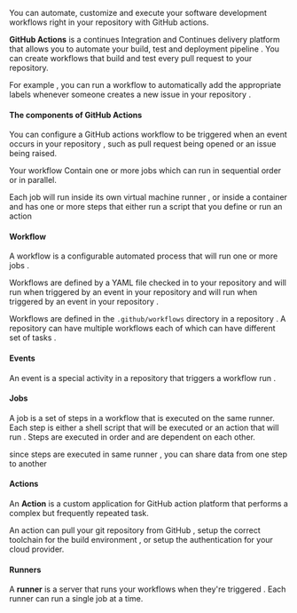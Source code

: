 
You can automate, customize and execute your software development workflows right in your repository with GitHub actions. 

**GitHub Actions** is a continues Integration and Continues delivery platform that allows you to automate your build, test and deployment pipeline . You can create workflows that build and test every pull request to your repository. 

For example , you can run a workflow to automatically add the appropriate labels whenever someone creates a new issue in your repository . 

#### The components of GitHub Actions

You can configure a GitHub actions workflow to be triggered when an event occurs in your repository , such as pull request being opened or an issue being raised. 

Your workflow Contain one or more jobs which can run in sequential order or in parallel. 

Each job will run inside its own virtual machine runner , or inside a container and has one or more steps that either run a script that you define or run an action

#### Workflow

A workflow is a configurable automated process that will run one or more jobs . 

Workflows are defined by a YAML file checked in to  your repository and will run when triggered by an event in your repository and will run when triggered by an event in your repository . 

Workflows are defined in the `.github/workflows` directory in a repository . 
A repository can have multiple workflows each of which can have different set of tasks . 

#### Events

An event is a special activity in a repository that triggers a workflow run . 

#### Jobs

A job is a set of steps in a workflow that is executed on the same runner. 
Each step is either a shell script that will be executed or an action that will run .
Steps are executed in order and are dependent on each other. 

since steps are executed in same runner , you can share data from one step to another 



#### Actions

An **Action** is a custom application for GitHub action platform that performs a complex but frequently repeated task. 

An action can pull your git repository from GitHub , setup the correct toolchain for the build environment , or setup the authentication for your cloud provider. 

#### Runners

A **runner** is a server that runs your workflows  when they're triggered . Each runner can run a single job at a time. 